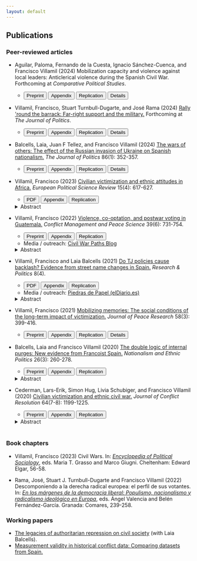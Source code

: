 ```yaml
---
layout: default
---
```


## Publications

### Peer-reviewed articles

* Aguilar, Paloma, Fernando de la Cuesta, Ignacio Sánchez-Cuenca, and Francisco Villamil (2024) Mobilization capacity and violence against local leaders: Anticlerical violence during the Spanish Civil War. Forthcoming at *Comparative Political Studies*.
  - <a href="https://nbviewer.org/github/franvillamil/franvillamil.github.io/blob/master/files/pubs/preprint_Aguilar_et_al_2024.pdf" target="_blank"><button type="button button1">Preprint</button></a>  <a href="https://nbviewer.org/github/franvillamil/franvillamil.github.io/blob/master/files/pubs/appendix_Aguilar_et_al_2024.pdf" target="_blank"><button type="button button1">Appendix</button></a> <a href="https://doi.org/10.7910/DVN/PNXFD6" target="_blank"><button type="button button1">Replication</button></a> <a href="./pubs/2024_aguilar_et_al.html" target="_blank"><button type="button button1">Details</button></a>

* Villamil, Francisco, Stuart Turnbull-Dugarte, and José Rama (2024) [Rally 'round the barrack: Far-right support and the military.](https://doi.org/10.1086/727598) Forthcoming at *The Journal of Politics*.
  - <a href="https://nbviewer.org/github/franvillamil/franvillamil.github.io/blob/master/files/pubs/preprint_Villamil_TurnbullDugarte_Rama_JOP.pdf" target="_blank"><button type="button button1">Preprint</button></a> <a href="https://nbviewer.org/github/franvillamil/franvillamil.github.io/blob/master/files/pubs/appendix_Villamil_TurnbullDugarte_Rama_JOP.pdf" target="_blank"><button type="button button1">Appendix</button></a> <a href="https://github.com/franvillamil/vox_military" target="_blank"><button type="button button1">Replication</button></a> <a href="./pubs/2024_villamil_turnbulldugarte_rama.html" target="_blank"><button type="button button1">Details</button></a>

* Balcells, Laia, Juan F Tellez, and Francisco Villamil (2024) [The wars of others: The effect of the Russian invasion of Ukraine on Spanish nationalism.](https://doi.org/10.1086/726939) *The Journal of Politics* 86(1): 352-357.
  - <a href="https://nbviewer.org/github/franvillamil/franvillamil.github.io/blob/master/files/pubs/preprint_Balcells_Tellez_Villamil_JOP.pdf" target="_blank"><button type="button button1">Preprint</button></a> <a href="https://nbviewer.org/github/franvillamil/franvillamil.github.io/blob/master/files/pubs/appendix_Balcells_Tellez_Villamil_JOP.PNXFD6" target="_blank"><button type="button button1">Appendix</button></a> <a href="https://doi.org/10.7910/DVN/COS3BS" target="_blank"><button type="button button1">Replication</button></a> <a href="./pubs/2024_balcells_tellez_villamil.html" target="_blank"><button type="button button1">Details</button></a>

* Villamil, Francisco (2023) [Civilian victimization and ethnic attitudes in Africa.](https://doi.org/10.1017/S1755773923000097) *European Political Science Review* 15(4): 617-627.
  - <a href="https://www.cambridge.org/core/services/aop-cambridge-core/content/view/973528557583A9CB9A401109A6F15C20/S1755773923000097a.pdf/civilian-victimization-and-ethnic-attitudes-in-africa.pdf" target="_blank"><button type="button button1">PDF</button></a> <a href="https://static.cambridge.org/content/id/urn:cambridge.org:id:article:S1755773923000097/resource/name/S1755773923000097sup001.pdf" target="_blank"><button type="button button1">Appendix</button></a> <a href="https://github.com/franvillamil/ethnicity_africa" target="_blank"><button type="button button1">Replication</button></a>
  <details>
    <summary>Abstract</summary>
    <p>
    Previous research shows that violence is an important factor driving ethnic identification and grievances, but most works that explore micro-level effects focus on specific cases and have limited external validity. This article looks at the individual-level consequences of civilian victimization in a large sample across Africa. Combining georeferenced survey data from several rounds of the Afrobarometer, victimization events from the UCDP-GED, and data on collective targeting from the ethnic one-sided violence dataset, it studies the effect of exposure to violence on ethnic identification and self-reported ethnic grievances. Results show that violence increases ethnic identification and ethnic grievances particularly when it is committed by state forces and among individuals who belong to an ethnic group that was collectively targeted in the past.
    </p>
  </details>

* Villamil, Francisco (2022) [Violence, co-optation, and postwar voting in Guatemala.](https://doi.org/10.1177/07388942211066539) *Conflict Management and Peace Science* 39(6): 731-754.
  - <a href="https://nbviewer.org/github/franvillamil/legacies_guatemala/blob/master/writing/preprint.pdf" target="_blank"><button type="button button1">Preprint</button></a> <a href="https://nbviewer.org/github/franvillamil/legacies_guatemala/blob/master/writing/appendix.pdf" target="_blank"><button type="button button1">Appendix</button></a> <a href="https://github.com/franvillamil/legacies_guatemala" target="_blank"><button type="button button1">Replication</button></a>
  - Media / outreach: [Civil War Paths Blog](https://www.civilwarpaths.org/how-political-actors-influence-war-legacies/)
  <details>
    <summary>Abstract</summary>
    <p>
    Wartime civilian victimization produces a counter-reaction against the perpetrator. However, this effect hinges on the creation of collective memories of wartime events. In many countries, former fighting actors and political elites try to redirect memories of wartime events through denial, propaganda, and co-optation. Previous works have ignored these aspects. I argue that the effect of violence is conditional on the capacity of local communities to build collective memories and bypass those efforts. I test this argument using local-level data from Guatemala. Results show that the effects of state violence on postwar voting depend on prewar exposure to political mobilization.
    </p>
  </details>

* Villamil, Francisco and Laia Balcells (2021) [Do TJ policies cause backlash? Evidence from street name changes in Spain.](https://doi.org/10.1177/20531680211058550) *Research & Politics* 8(4).
  - <a href="https://journals.sagepub.com/doi/pdf/10.1177/20531680211058550" target="_blank"><button type="button button1">PDF</button></a> <a href="https://nbviewer.org/github/franvillamil/franvillamil.github.io/blob/master/files/pubs/appendix_Villamil_Balcells_2021.pdf" target="_blank"><button type="button button1">Appendix</button></a> <a href="https://github.com/franvillamil/streets_vox" target="_blank"><button type="button button1">Replication</button></a>
  - Media / outreach: [Piedras de Papel (elDiario.es)](https://www.eldiario.es/piedrasdepapel/justicia-transicional-memoria-historica_132_8453155.html)
  <details>
    <summary>Abstract</summary>
    <p>
    Memories of old conflicts often shape domestic politics long after these conflicts end. Contemporary debates about past civil wars and/or repressive regimes in different parts of the world suggest that these are sensitive topics that might increase political polarization, particularly when transitional justice policies are implemented and political parties mobilize discontentment with such policies. One such policy recently debated in Spain is removing public symbols linked to a past civil war and subsequent authoritarian regime (i.e., Francoism). However, the empirical evidence on its impact is still limited. This article attempts to fill this gap by examining the political consequences of street renaming. Using a difference-in-differences approach, we show that the removal of Francoist street names has contributed to an increase of electoral support for a new far-right party, Vox, mainly at the expense of a traditional right-wing conservative party, PP. Our results suggest that revisiting the past can cause a backlash among those ideologically aligned with the perpetrator, and that some political parties can capitalize on this.
    </p>
  </details>

* Villamil, Francisco (2021) [Mobilizing memories: The social conditions of the long-term impact of victimization.](https://doi.org/10.1177/0022343320912816) *Journal of Peace Research* 58(3): 399-416.
  - <a href="https://nbviewer.org/github/franvillamil/franvillamil.github.io/blob/master/files/pubs/preprint_Villamil_2020_JPR.pdf" target="_blank"><button type="button button1">Preprint</button></a> <a href="https://nbviewer.org/github/franvillamil/franvillamil.github.io/blob/master/files/pubs/appendix_Villamil_2020_JPR.pdf" target="_blank"><button type="button button1">Appendix</button></a> <a href="https://github.com/franvillamil/franvillamil.github.io/raw/master/files/pubs/replication_Villamil_2020_JPR.zip" target="_blank"><button type="button button1">Replication</button></a> <a href="./pubs/2021_villamil.html" target="_blank"><button type="button button1">Details</button></a>

* Balcells, Laia and Francisco Villamil (2020) [The double logic of internal purges: New evidence from Francoist Spain.](https://doi.org/10.1080/13537113.2020.1795451) *Nationalism and Ethnic Politics* 26(3): 260-278.
  - <a href="https://nbviewer.org/github/franvillamil/franvillamil.github.io/blob/master/files/pubs/preprint_Balcells_Villamil_2020_NEPS.pdf" target="_blank"><button type="button button1">Preprint</button></a> <a href="https://nbviewer.org/github/franvillamil/franvillamil.github.io/blob/master/files/pubs/appendix_Balcells_Villamil_2020_NEPS.pdf" target="_blank"><button type="button button1">Appendix</button></a> <a href="https://github.com/franvillamil/franvillamil.github.io/raw/master/files/pubs/replication_Balcells_Villamil_2020_NEPS.zip" target="_blank"><button type="button button1">Replication</button></a>
  <details>
    <summary>Abstract</summary>
    <p>
    States often engage in internal purges to eliminate political dissidents within their own ranks. However, partly because of the absence of reliable data, we know little about the logic and dynamics of these purges, particularly of lower-rank members of the state. Why do state authorities persecute these individuals when they do not entail a clear threat to the regime? We focus on the purges of public-school teachers during the early years of Francisco Franco’s regime in Spain. Using detailed historical sources, we explore whether teachers were more likely to be purged following the two main cleavages in 1930s Spain: the left-right divide and the center-periphery (i.e. nationalist) cleavage. Our results suggest that whilst the Spanish Civil War (1936-1939) was still unfolding Francoist authorities targeted teachers from leftist localities, thus focusing on potential security threats behind the frontlines. After winning the war, Francoists switched their targeting to teachers from national minority groups in order to promote nation-building policies leading to their assimilation. Our findings highlight the double logic of purging as both a preemptive measure against internal threats and a nation-building tool.
    </p>
  </details>

* Cederman, Lars-Erik, Simon Hug, Livia Schubiger, and Francisco Villamil (2020) [Civilian victimization and ethnic civil war.](https://doi.org/10.1177/0022002719898873) *Journal of Conflict Resolution* 64(7-8): 1199-1225.
  - <a href="https://nbviewer.org/github/franvillamil/franvillamil.github.io/blob/master/files/pubs/Cederman_et_al_2020_JCR.pdf" target="_blank"><button type="button button1">Preprint</button></a> <a href="https://journals.sagepub.com/doi/suppl/10.1177/0022002719898873/suppl_file/appendix.pdf" target="_blank"><button type="button button1">Appendix</button></a> <a href="https://github.com/franvillamil/franvillamil.github.io/raw/master/files/pubs/replication_cederman_et_al_2020.zip" target="_blank"><button type="button button1">Replication</button></a>
  <details>
    <summary>Abstract</summary>
    <p>
    While many studies provide insights into the causes of wartime civilian victimization, we know little about how the targeting of particular segments of the civilian population affects the onset and escalation of armed conflict. Previous research on conflict onset has been largely limited to structural variables, both theoretically and empirically. Moving beyond these static approaches, this paper assesses how the state-led targeting of specific ethnic groups affects the likelihood of ethnic conflict onset, and the evolution of conflicts once they break out. Relying on a new dataset with global coverage that captures the ethnic identity of civilian victims of targeted violence, we find evidence that the state-led civilian victimization of particular ethnic groups increases the likelihood that the latter become involved in ethnic civil war. We also find tentative, yet more nuanced, evidence that ethnic targeting by state forces affects the escalation of ongoing conflicts.
    </p>
  </details><br>

### Book chapters

* Villamil, Francisco (2023) Civil Wars. In: *[Encyclopedia of Political Sociology](https://www.e-elgar.com/shop/gbp/elgar-encyclopedia-of-political-sociology-9781803921228.html)*, eds. Maria T. Grasso and Marco Giugni. Cheltenham: Edward Elgar, 56-58.

* Rama, José, Stuart J. Turnbull-Dugarte and Francisco Villamil (2022) Descomponiendo a la derecha radical europea: el perfil de sus votantes. In: *[En los márgenes de la democracia liberal: Populismo, nacionalismo y radicalismo ideológico en Europa](https://www.comares.com/libro/en-los-margenes-de-la-democracia-liberal_143816/)*, eds. Ángel Valencia and Belén Fernández-García. Granada: Comares, 239-258.

### Working papers

* [The legacies of authoritarian repression on civil society](https://doi.org/10.35188/UNU-WIDER/2023/309-3) (with Laia Balcells).
* [Measurement validity in historical conflict data: Comparing datasets from Spain.](https://osf.io/c6wgk/)
